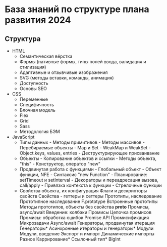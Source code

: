 # База знаний по структуре плана развития 2024
## Структура
- HTML
    - Семантическая вёрстка
    - Формы (нативные формы, типы полей ввода, валидация и стилизация)
    - Адаптивные и отзывчивые изображения
    - SVG (методы вставки, команды, анимация)
    - Доступность
    - Основы SEO
- CSS
    - Переменные
    - Специфичность
    - Блочная модель
    - Flex
    - Grid
    - Sass
    - Методология БЭМ
- JavaScript
    - Типы данных
          - Методы примитивов
          - Методы массивов
          - Перебираемые объекты
          - Map и Set
          - WeakMap и WeakSet
          - Object.keys, values, entries
          - Деструктурирующее присваивание
    - Объекты
          - Копирование объектов и ссылки
          - Методы объекта, "this"
          - Конструктор, оператор "new"
    - Продвинутая работа с функциями
          - Глобальный объект
          - Объект функции, NFE
          - Синтаксис "new Function"
          - Планирование: setTimeout и setInterval
          - Декораторы и переадресация вызова, call/apply
          - Привязка контекста к функции
          - Стрелочные функции
    - Свойства объекта, их конфигурация
Флаги и дескрипторы свойств
Свойства - геттеры и сеттеры
Прототипы, наследование
Прототипное наследование
F.prototype
Встроенные прототипы
Методы прототипов, объекты без свойства __proto__
Промисы, async/await
Введение: колбэки
Промисы
Цепочка промисов
Промисы: обработка ошибок
Promise API
Промисификация
Микрозадачи
Async/await
Генераторы, продвинутая итерация
Генераторы*
Асинхронные итераторы и генераторы*
Модули
Модули, введение
Экспорт и импорт
Динамические импорты
Разное
Каррирование*
Ссылочный тип*
BigInt

